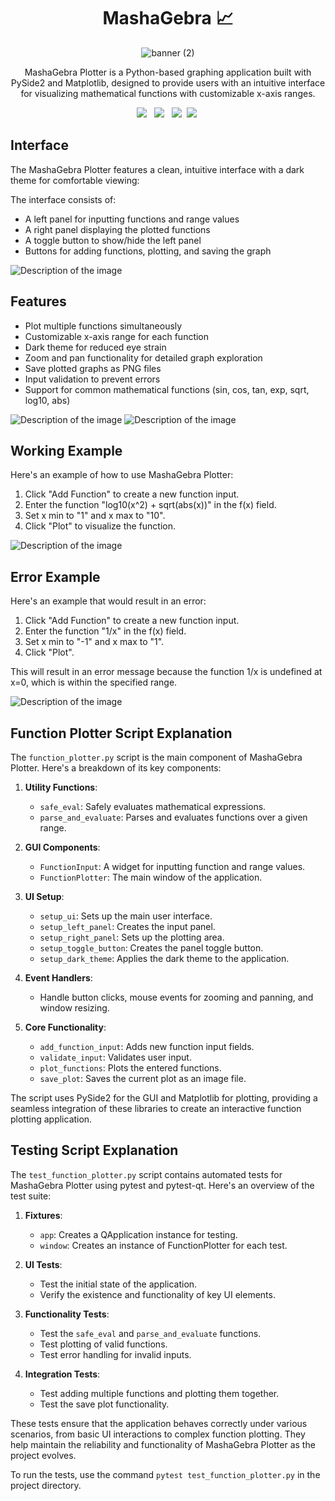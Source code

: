 <!-- PROJECT LOGO -->
<div align="center">
<h1 align="center"> MashaGebra 📈 </h1>

<!-- Ensure the path to the image is correct -->
![banner (2)](./Assets/logo-white.png)

<p align="center">
 MashaGebra Plotter is a Python-based graphing application built with PySide2 and Matplotlib, designed to provide users with an intuitive interface for visualizing mathematical functions with customizable x-axis ranges.
</p>
<a style="text-decoration:none">
<img src="https://img.shields.io/badge/numpy-%23013243.svg?style=for-the-badge&logo=numpy&logoColor=white"/> &nbsp;
<img src="https://img.shields.io/badge/Matplotlib-%23ffffff.svg?style=for-the-badge&logo=Matplotlib&logoColor=black"/>
&nbsp;
<img src="https://img.shields.io/badge/Qt-qmake-green.svg"/>&nbsp;
<img src="https://img.shields.io/badge/Python-3776AB?style=for-the-badge&logo=python&logoColor=white"/>&nbsp;
</div>

## Interface

The MashaGebra Plotter features a clean, intuitive interface with a dark theme for comfortable viewing:


The interface consists of:
- A left panel for inputting functions and range values
- A right panel displaying the plotted functions
- A toggle button to show/hide the left panel
- Buttons for adding functions, plotting, and saving the graph

![Description of the image](./Assets/main.png)


## Features

- Plot multiple functions simultaneously
- Customizable x-axis range for each function
- Dark theme for reduced eye strain
- Zoom and pan functionality for detailed graph exploration
- Save plotted graphs as PNG files
- Input validation to prevent errors
- Support for common mathematical functions (sin, cos, tan, exp, sqrt, log10, abs)

![Description of the image](./Assets/main2.png)
![Description of the image](./Assets/saving.png)

## Working Example

Here's an example of how to use MashaGebra Plotter:

1. Click "Add Function" to create a new function input.
2. Enter the function "log10(x^2) + sqrt(abs(x))" in the f(x) field.
3. Set x min to "1" and x max to "10".
4. Click "Plot" to visualize the function.

![Description of the image](./Assets/work.png)

## Error Example

Here's an example that would result in an error:

1. Click "Add Function" to create a new function input.
2. Enter the function "1/x" in the f(x) field.
3. Set x min to "-1" and x max to "1".
4. Click "Plot".

This will result in an error message because the function 1/x is undefined at x=0, which is within the specified range.

![Description of the image](./Assets/wrong.png)



## Function Plotter Script Explanation

The `function_plotter.py` script is the main component of MashaGebra Plotter. Here's a breakdown of its key components:

1. **Utility Functions**: 
   - `safe_eval`: Safely evaluates mathematical expressions.
   - `parse_and_evaluate`: Parses and evaluates functions over a given range.

2. **GUI Components**:
   - `FunctionInput`: A widget for inputting function and range values.
   - `FunctionPlotter`: The main window of the application.

3. **UI Setup**:
   - `setup_ui`: Sets up the main user interface.
   - `setup_left_panel`: Creates the input panel.
   - `setup_right_panel`: Sets up the plotting area.
   - `setup_toggle_button`: Creates the panel toggle button.
   - `setup_dark_theme`: Applies the dark theme to the application.

4. **Event Handlers**:
   - Handle button clicks, mouse events for zooming and panning, and window resizing.

5. **Core Functionality**:
   - `add_function_input`: Adds new function input fields.
   - `validate_input`: Validates user input.
   - `plot_functions`: Plots the entered functions.
   - `save_plot`: Saves the current plot as an image file.

The script uses PySide2 for the GUI and Matplotlib for plotting, providing a seamless integration of these libraries to create an interactive function plotting application.

## Testing Script Explanation

The `test_function_plotter.py` script contains automated tests for MashaGebra Plotter using pytest and pytest-qt. Here's an overview of the test suite:

1. **Fixtures**:
   - `app`: Creates a QApplication instance for testing.
   - `window`: Creates an instance of FunctionPlotter for each test.

2. **UI Tests**:
   - Test the initial state of the application.
   - Verify the existence and functionality of key UI elements.

3. **Functionality Tests**:
   - Test the `safe_eval` and `parse_and_evaluate` functions.
   - Test plotting of valid functions.
   - Test error handling for invalid inputs.

4. **Integration Tests**:
   - Test adding multiple functions and plotting them together.
   - Test the save plot functionality.

These tests ensure that the application behaves correctly under various scenarios, from basic UI interactions to complex function plotting. They help maintain the reliability and functionality of MashaGebra Plotter as the project evolves.

To run the tests, use the command `pytest test_function_plotter.py` in the project directory.
